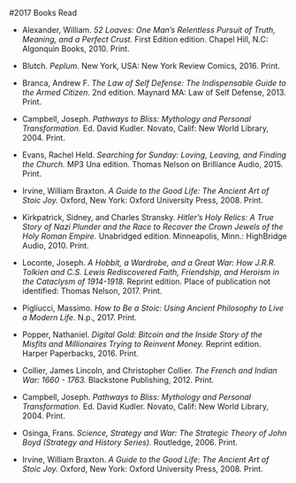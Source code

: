 ﻿#2017 Books Read
 
 - Alexander, William. *52 Loaves: One Man’s Relentless Pursuit of Truth, Meaning, and a Perfect Crust.* First Edition edition. Chapel Hill, N.C: Algonquin Books, 2010. Print.

 - Blutch. *Peplum.* New York, USA: New York Review Comics, 2016. Print.
  
 - Branca, Andrew F. *The Law of Self Defense: The Indispensable Guide to the Armed Citizen.* 2nd edition. Maynard MA: Law of Self Defense, 2013. Print.
  
 - Campbell, Joseph. *Pathways to Bliss: Mythology and Personal Transformation.* Ed. David Kudler. Novato, Calif: New World Library, 2004. Print.
  
 - Evans, Rachel Held. *Searching for Sunday: Loving, Leaving, and Finding the Church.* MP3 Una edition. Thomas Nelson on Brilliance Audio, 2015. Print.
  
 - Irvine, William Braxton. *A Guide to the Good Life: The Ancient Art of Stoic Joy.* Oxford, New York: Oxford University Press, 2008. Print.
  
 - Kirkpatrick, Sidney, and Charles Stransky. *Hitler’s Holy Relics: A True Story of Nazi Plunder and the Race to Recover the Crown Jewels of the Holy Roman Empire.* Unabridged edition. Minneapolis, Minn.: HighBridge Audio, 2010. Print.
  
 - Loconte, Joseph. *A Hobbit, a Wardrobe, and a Great War: How J.R.R. Tolkien and C.S. Lewis Rediscovered Faith, Friendship, and Heroism in the Cataclysm of 1914-1918.* Reprint edition. Place of publication not identified: Thomas Nelson, 2017. Print.
  
 - Pigliucci, Massimo. *How to Be a Stoic: Using Ancient Philosophy to Live a Modern Life.* N.p., 2017. Print.
  
 - Popper, Nathaniel. *Digital Gold: Bitcoin and the Inside Story of the Misfits and Millionaires Trying to Reinvent Money.* Reprint edition. Harper Paperbacks, 2016. Print.
  
 - Collier, James Lincoln, and Christopher Collier. *The French and Indian War: 1660 - 1763.* Blackstone Publishing, 2012. Print.
  
 - Campbell, Joseph. *Pathways to Bliss: Mythology and Personal Transformation.* Ed. David Kudler. Novato, Calif: New World Library, 2004. Print.
  
 - Osinga, Frans. *Science, Strategy and War: The Strategic Theory of John Boyd (Strategy and History Series).* Routledge, 2006. Print.
  
 - Irvine, William Braxton. *A Guide to the Good Life: The Ancient Art of Stoic Joy.* Oxford, New York: Oxford University Press, 2008. Print.
  

